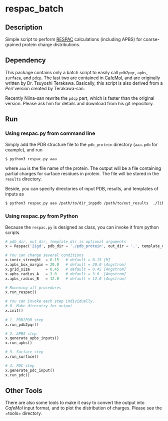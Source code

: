 # respac_batch

## Description

Simple script to perform [RESPAC](https://pubs.acs.org/doi/abs/10.1021/ct4007162) calculations (including APBS) for coarse-grained
protein charge distributions.

## Dependency

This package contains only a batch script to easily call `pdb2pqr`, `apbs`, `surface`, and `pdcp`. The last two are contained in [CafeMol](https://www.cafemol.org/), and are originally written by Dr. Tsuyoshi Terakawa.
Basically, this script is also derived from a *Perl* version created by Terakawa-san.

Recently Niina-san rewrite the `pdcp` part, which is faster than the original version.  Please ask him for details and download from his git repository.

## Run

### Using respac.py from command line

Simply add the PDB structure file to the `pdb_protein` directory (`aaa.pdb` for example), and run

```sh
$ python3 respac.py aaa
```
where `aaa` is the file name of the protein.
The output will be a file containing partial charges for surface residues in protein. 
The file will be stored in the `results` directory.

Beside, you can specify directories of input PDB, results, and templates of inputs as 
```sh
$ python3 respac.py aaa /path/to/dir_inppdb /path/to/out_results  ./lib/template
```



### Using respac.py from Python

Because the `respac.py` is designed as class, you can invoke it from python scripts. 
```python
# pdb_dir, out_dir, template_dir is optional arguments
x = Respac('2igd', pdb_dir = './pdb_protein', out_dir = '.', template_dir = './lib/template')

# You can change several conditions
x.ionic_strenght  = 0.15   # default = 0.15 [M]
x.apbs_box_margin = 20.0   # default = 20.0 [Angstrom]
x.grid_size       = 0.45   # default = 0.45 [Angstrom]
x.apbs_radius_A   = 3.0    # default = 3.0  [Angstrom]
x.apbs_radius_B   = 12.0   # default = 12.0 [Angstrom]

# Runnning all procedures
x.run_respac()

# You can invoke each step individually.
# 0. Make direcotry for output
x.init()
    
# 1. PDB2PQR step
x.run_pdb2pqr()

# 2. APBS step
x.generate_apbs_inputs()
x.run_apbs()

# 3. Surface step
x.run_surface()

# 4. PDC step
x.generate_pdc_input()
x.run_pdc()
```


## Other Tools

There are also some tools to make it easy to convert the output into *CafeMol*
input format, and to plot the distribution of charges.  Please see the =tools=
directory.
